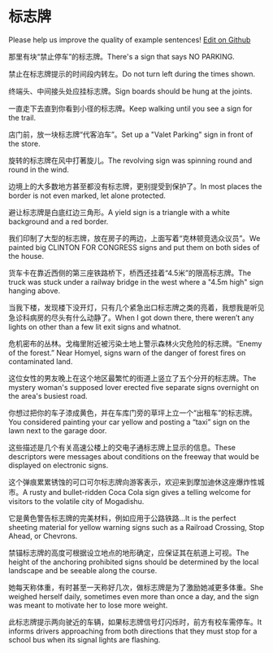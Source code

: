 # 标志牌

Please help us improve the quality of example sentences! [Edit on Github](https://github.com/jiyushe/jiyu-example-sentence-source/blob/main/chinese/biaozhipai.md)

<p><span class="chinese">那里有块“禁止停车”的标志牌。</span><span class="english">There's a sign that says NO PARKING.</span></p>

<p><span class="chinese">禁止在标志牌提示的时间段内转左。</span><span class="english">Do not turn left during the times shown.</span></p>

<p><span class="chinese">终端头、中间接头处应挂标志牌。</span><span class="english">Sign boards should be hung at the joints.</span></p>

<p><span class="chinese">一直走下去直到你看到小径的标志牌。</span><span class="english">Keep walking until you see a sign for the trail.</span></p>

<p><span class="chinese">店门前，放一块标志牌“代客泊车”。</span><span class="english">Set up a "Valet Parking" sign in front of the store.</span></p>

<p><span class="chinese">旋转的标志牌在风中打著旋儿。</span><span class="english">The revolving sign was spinning round and round in the wind.</span></p>

<p><span class="chinese">边境上的大多数地方甚至都没有标志牌，更别提受到保护了。</span><span class="english">In most places the border is not even marked, let alone protected.</span></p>

<p><span class="chinese">避让标志牌是白底红边三角形。</span><span class="english">A yield sign is a triangle with a white background and a red border.</span></p>

<p><span class="chinese">我们印制了大型的标志牌，放在房子的两边，上面写着“克林顿竞选众议员”。</span><span class="english">We painted big CLINTON FOR CONGRESS signs and put them on both sides of the house.</span></p>

<p><span class="chinese">货车卡在靠近西侧的第三座铁路桥下，桥西还挂着“4.5米”的限高标志牌。</span><span class="english">The truck was stuck under a railway bridge in the west where a "4.5m high" sign hanging above.</span></p>

<p><span class="chinese">当我下楼，发现楼下没开灯，只有几个紧急出口标志牌之类的亮着，我想我是听见急诊科病房的尽头有什么动静了。</span><span class="english">When I got down there, there weren’t any lights on other than a few lit exit signs and whatnot.</span></p>

<p><span class="chinese">危机密布的丛林。戈梅里附近被污染土地上警示森林火灾危险的标志牌。</span><span class="english">“Enemy of the forest.” Near Homyel, signs warn of the danger of forest fires on contaminated land.</span></p>

<p><span class="chinese">这位女性的男友晚上在这个地区最繁忙的街道上竖立了五个分开的标志牌。</span><span class="english">The mystery woman's supposed lover erected five separate signs overnight on the area's busiest road.</span></p>

<p><span class="chinese">你想过把你的车子漆成黄色，并在车库门旁的草坪上立一个“出租车”的标志牌。</span><span class="english">You considered painting your car yellow and posting a “taxi” sign on the lawn next to the garage door.</span></p>

<p><span class="chinese">这些描述是几个有关高速公楼上的交电子通标志牌上显示的信息。</span><span class="english">These descriptors were messages about conditions on the freeway that would be displayed on electronic signs.</span></p>

<p><span class="chinese">这个弹痕累累锈蚀的可口可尔标志牌向游客表示，欢迎来到摩加迪休这座爆炸性城市。</span><span class="english">A rusty and bullet-ridden Coca Cola sign gives a telling welcome for visitors to the volatile city of Mogadishu.</span></p>

<p><span class="chinese">它是黄色警告标志牌的完美材料，例如应用于公路铁路…</span><span class="english">It is the perfect sheeting material for yellow warning signs such as a Railroad Crossing, Stop Ahead, or Chevrons.</span></p>

<p><span class="chinese">禁锚标志牌的高度可根据设立地点的地形确定，应保证其在航道上可视。</span><span class="english">The height of the anchoring prohibited signs should be determined by the local landscape and be seeable along the course.</span></p>

<p><span class="chinese">她每天称体重，有时甚至一天称好几次，做标志牌是为了激励她减更多体重。</span><span class="english">She weighed herself daily, sometimes even more than once a day, and the sign was meant to motivate her to lose more weight.</span></p>

<p><span class="chinese">此标志牌提示两向驶近的车辆，如果标志牌信号灯闪烁时，前方有校车需停车。</span><span class="english">It informs drivers approaching from both directions that they must stop for a school bus when its signal lights are flashing.</span></p>

